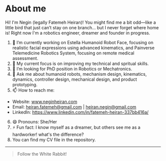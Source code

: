 # About me

Hi! I'm Negin (legally Fatemeh Heiran)! You might find me a bit odd—like a little bird that just can’t stay on one branch… but I never forget where home is! Right now I'm a robotics engineer, dreamer and founder in progress.
1. 🔭 I’m currently working on Estella Humanoid Robot Face, focusing on realistic facial expressions using advanced kinematics, and Painverse Telemedicine Robotics System, focusing on remote medical assessment.
2. 🌱 My current focus is on improving my technical and spritual skills.
3. 👯 I’m looking for PhD position in Robotics or Mechatronics.
4. 💬 Ask me about humanoid robots, mechanism design, kinematics, dynamics, controller design, mechanical design, and product prototyping.
5. 📫 How to reach me:
-  Website: www.neginheiran.com
-  Email: heiran.fatemeh@gmail.com | heiran.negin@gmail.com
-  LinkedIn: https://www.linkedin.com/in/fatemeh-heiran-337bb416a/
6. 😄 Pronouns: She/Her
7. ⚡ Fun fact: I know myself as a dreamer, but others see me as a hardworker! what's the difference?
8. You can find my CV file in the repository.
<!-- TO DO: add more details about me later -->
---
> Follow the White Rabbit!
